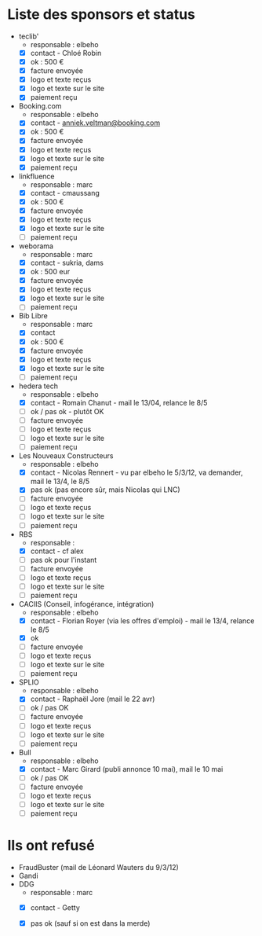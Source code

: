 # Liste des sponsors et status

* teclib'
  * responsable : elbeho
  * [x] contact - Chloé Robin
  * [x] ok : 500 €
  * [x] facture envoyée
  * [x] logo et texte reçus
  * [x] logo et texte sur le site
  * [x] paiement reçu

* Booking.com
  * responsable : elbeho
  * [x] contact - anniek.veltman@booking.com
  * [x] ok : 500 €
  * [x] facture envoyée
  * [x] logo et texte reçus
  * [x] logo et texte sur le site
  * [x] paiement reçu

* linkfluence
  * responsable : marc
  * [x] contact - cmaussang 
  * [x] ok : 500 €
  * [X] facture envoyée
  * [X] logo et texte reçus
  * [X] logo et texte sur le site
  * [ ] paiement reçu

* weborama
  * responsable : marc
  * [X] contact - sukria, dams
  * [X] ok : 500 eur
  * [X] facture envoyée
  * [X] logo et texte reçus
  * [X] logo et texte sur le site
  * [ ] paiement reçu

* Bib Libre
  * responsable : marc
  * [x] contact
  * [x] ok : 500 €
  * [X] facture envoyée
  * [X] logo et texte reçus
  * [X] logo et texte sur le site
  * [ ] paiement reçu

* hedera tech
  * responsable : elbeho
  * [x] contact - Romain Chanut - mail le 13/04, relance le 8/5
  * [ ] ok / pas ok - plutôt OK
  * [ ] facture envoyée
  * [ ] logo et texte reçus
  * [ ] logo et texte sur le site
  * [ ] paiement reçu

* Les Nouveaux Constructeurs
  * responsable : elbeho
  * [x] contact - Nicolas Rennert - vu par elbeho le 5/3/12, va demander, mail le 13/4, le 8/5
  * [X] pas ok (pas encore sûr, mais Nicolas qui LNC)
  * [ ] facture envoyée
  * [ ] logo et texte reçus
  * [ ] logo et texte sur le site
  * [ ] paiement reçu

* RBS
  * responsable : 
  * [X] contact - cf alex
  * [ ] pas ok pour l'instant
  * [ ] facture envoyée
  * [ ] logo et texte reçus
  * [ ] logo et texte sur le site
  * [ ] paiement reçu

* CACIIS (Conseil, infogérance, intégration)
  * responsable : elbeho
  * [X] contact - Florian Royer (via les offres d'emploi) - mail le 13/4, relance le 8/5
  * [X] ok 
  * [ ] facture envoyée
  * [ ] logo et texte reçus
  * [ ] logo et texte sur le site
  * [ ] paiement reçu

* SPLIO
  * responsable : elbeho
  * [X] contact - Raphaël Jore (mail le 22 avr)
  * [ ] ok / pas OK
  * [ ] facture envoyée
  * [ ] logo et texte reçus
  * [ ] logo et texte sur le site
  * [ ] paiement reçu

* Bull
  * responsable : elbeho
  * [X] contact - Marc Girard (publi annonce 10 mai), mail le 10 mai
  * [ ] ok / pas OK
  * [ ] facture envoyée
  * [ ] logo et texte reçus
  * [ ] logo et texte sur le site
  * [ ] paiement reçu

# Ils ont refusé

  * FraudBuster (mail de Léonard Wauters du 9/3/12)
  * Gandi
  * DDG
    * responsable : marc
    * [X] contact - Getty
    * [X] pas ok (sauf si on est dans la merde)

